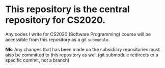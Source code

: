 # This repository is the central repository for CS2020.
Any codes I write for CS2020 (Software Programming) course will be accessible from this repository as a git `submodule`.

**NB**: Any changes that has been made on the subsidiary repositories must also be committed to this repository as well (git submodule redirects to a specific commit, not a branch)
